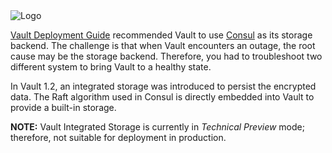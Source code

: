 <img src="https://s3-us-west-1.amazonaws.com/education-yh/Vault_Icon_FullColor.png" alt="Logo"/>

[Vault Deployment Guide](https://learn.hashicorp.com/vault/day-one/ops-reference-architecture) recommended Vault to use [Consul](https://www.consul.io/) as its storage backend. The challenge is that when Vault encounters an outage, the root cause may be the storage backend. Therefore, you had to troubleshoot two different system to bring Vault to a healthy state.

In Vault 1.2, an integrated storage was introduced to persist the encrypted data. The Raft algorithm used in Consul is directly embedded into Vault to provide a built-in storage.

**NOTE:** Vault Integrated Storage is currently in _Technical Preview_ mode; therefore, not suitable for deployment in production.
